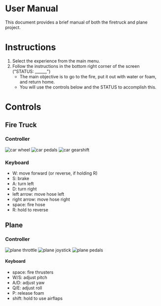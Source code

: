 ﻿# User Manual

This document provides a brief manual of both the firetruck and plane project.

# Instructions

1. Select the experience from the main menu.
2. Follow the instructions in the bottom right corner of the screen ("STATUS: ______")
    - The main objective is to go to the fire, put it out with water or foam, and return home.
    - You will use the controls below and the STATUS to accomplish this.

# Controls

## Fire Truck

### Controller

![car wheel](images/car_wheel.jpg)
![car pedals](images/car_pedals.jpg)
![car gearshift](images/car_gearshift.jpg)

### Keyboard

- W: move forward (or reverse, if holding R)
- S: brake
- A: turn left
- D: turn right
- left arrow: move hose left
- right arrow: move hose right
- space: fire hose
- R: hold to reverse

## Plane

### Controller

![plane throttle](images/plane_throttle.jpg)
![plane joystick](images/plane_joystick.jpg)
![plane pedals](images/plane_pedals.jpg)

#### Keyboard

- space: fire thrusters
- W/S: adjust pitch
- A/D: adjust yaw
- Q/E: adjust roll
- P: release foam
- shift: hold to use airflaps